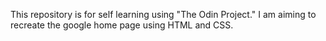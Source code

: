 This repository is for self learning using "The Odin Project." I am aiming to recreate the google home page using HTML and CSS.
